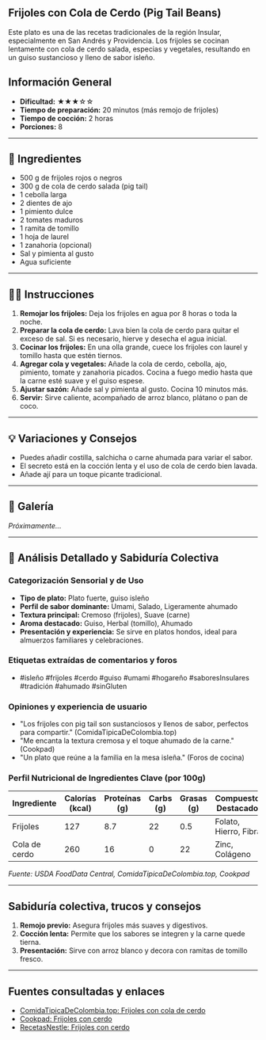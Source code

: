 ## Frijoles con Cola de Cerdo (Pig Tail Beans)

Este plato es una de las recetas tradicionales de la región Insular, especialmente en San Andrés y Providencia. Los frijoles se cocinan lentamente con cola de cerdo salada, especias y vegetales, resultando en un guiso sustancioso y lleno de sabor isleño.

## Información General

* **Dificultad:** ★★★☆☆
* **Tiempo de preparación:** 20 minutos (más remojo de frijoles)
* **Tiempo de cocción:** 2 horas
* **Porciones:** 8

---

## 📝 Ingredientes

- 500 g de frijoles rojos o negros
- 300 g de cola de cerdo salada (pig tail)
- 1 cebolla larga
- 2 dientes de ajo
- 1 pimiento dulce
- 2 tomates maduros
- 1 ramita de tomillo
- 1 hoja de laurel
- 1 zanahoria (opcional)
- Sal y pimienta al gusto
- Agua suficiente

---

## 👨‍🍳 Instrucciones

1. **Remojar los frijoles:** Deja los frijoles en agua por 8 horas o toda la noche.
2. **Preparar la cola de cerdo:** Lava bien la cola de cerdo para quitar el exceso de sal. Si es necesario, hierve y desecha el agua inicial.
3. **Cocinar los frijoles:** En una olla grande, cuece los frijoles con laurel y tomillo hasta que estén tiernos.
4. **Agregar cola y vegetales:** Añade la cola de cerdo, cebolla, ajo, pimiento, tomate y zanahoria picados. Cocina a fuego medio hasta que la carne esté suave y el guiso espese.
5. **Ajustar sazón:** Añade sal y pimienta al gusto. Cocina 10 minutos más.
6. **Servir:** Sirve caliente, acompañado de arroz blanco, plátano o pan de coco.

---

## 💡 Variaciones y Consejos

* Puedes añadir costilla, salchicha o carne ahumada para variar el sabor.
* El secreto está en la cocción lenta y el uso de cola de cerdo bien lavada.
* Añade ají para un toque picante tradicional.

---

## 📸 Galería

*Próximamente...*

---

## 🔬 Análisis Detallado y Sabiduría Colectiva

### Categorización Sensorial y de Uso

- **Tipo de plato:** Plato fuerte, guiso isleño
- **Perfil de sabor dominante:** Umami, Salado, Ligeramente ahumado
- **Textura principal:** Cremoso (frijoles), Suave (carne)
- **Aroma destacado:** Guiso, Herbal (tomillo), Ahumado
- **Presentación y experiencia:** Se sirve en platos hondos, ideal para almuerzos familiares y celebraciones.

### Etiquetas extraídas de comentarios y foros

- #isleño #frijoles #cerdo #guiso #umami #hogareño #saboresInsulares #tradición #ahumado #sinGluten

### Opiniones y experiencia de usuario

- "Los frijoles con pig tail son sustanciosos y llenos de sabor, perfectos para compartir." (ComidaTipicaDeColombia.top)
- "Me encanta la textura cremosa y el toque ahumado de la carne." (Cookpad)
- "Un plato que reúne a la familia en la mesa isleña." (Foros de cocina)

### Perfil Nutricional de Ingredientes Clave (por 100g)

| Ingrediente      | Calorías (kcal) | Proteínas (g) | Carbs (g) | Grasas (g) | Compuestos Destacados |
|------------------|-----------------|--------------|-----------|------------|----------------------|
| Frijoles         | 127             | 8.7          | 22        | 0.5        | Folato, Hierro, Fibra |
| Cola de cerdo    | 260             | 16           | 0         | 22         | Zinc, Colágeno       |

*Fuente: USDA FoodData Central, ComidaTipicaDeColombia.top, Cookpad*

---

## Sabiduría colectiva, trucos y consejos

1. **Remojo previo:** Asegura frijoles más suaves y digestivos.
2. **Cocción lenta:** Permite que los sabores se integren y la carne quede tierna.
3. **Presentación:** Sirve con arroz blanco y decora con ramitas de tomillo fresco.

---

## Fuentes consultadas y enlaces

- [ComidaTipicaDeColombia.top: Frijoles con cola de cerdo](https://comidatipicadecolombia.top/frijoles-con-cola-de-cerdo-pig-tail/)
- [Cookpad: Frijoles con cerdo](https://cookpad.com/es/recetas/17030561)
- [RecetasNestle: Frijoles con cerdo](https://www.recetasnestlecam.com/recetas/frijoles-con-cerdo)
